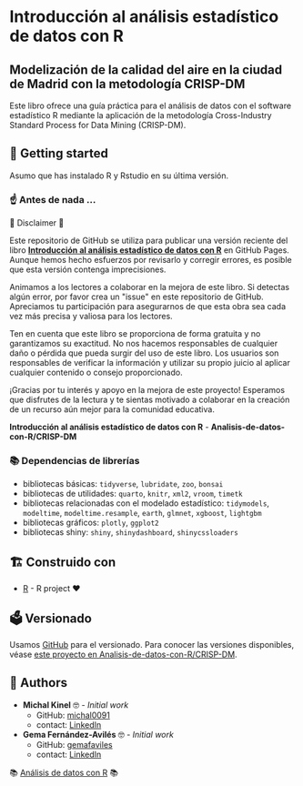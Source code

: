 <!-- badges: start -->


<!-- badges: end -->


# Introducción al análisis estadístico de datos con R
## Modelización de la calidad del aire en la ciudad de Madrid con la metodología CRISP-DM

Este libro ofrece una guía práctica para el análisis de datos con el software estadístico R mediante la aplicación de la metodología Cross-Industry Standard Process for Data Mining (CRISP-DM).

## :rocket: Getting started

Asumo que has instalado R y Rstudio en su última versión.

### :point_up: Antes de nada ...

🙈 Disclaimer 🙈

Este repositorio de GitHub se utiliza para publicar una versión reciente del libro [**Introducción al análisis estadístico de datos con R**](https://analisis-de-datos-con-r.github.io/CRISP-DM/) en GitHub Pages. Aunque hemos hecho esfuerzos por revisarlo y corregir errores, es posible que esta versión contenga imprecisiones.

Animamos a los lectores a colaborar en la mejora de este libro. Si detectas algún error, por favor crea un "issue" en este repositorio de GitHub. Apreciamos tu participación para asegurarnos de que esta obra sea cada vez más precisa y valiosa para los lectores.

Ten en cuenta que este libro se proporciona de forma gratuita y no garantizamos su exactitud. No nos hacemos responsables de cualquier daño o pérdida que pueda surgir del uso de este libro. Los usuarios son responsables de verificar la información y utilizar su propio juicio al aplicar cualquier contenido o consejo proporcionado.

¡Gracias por tu interés y apoyo en la mejora de este proyecto! Esperamos que disfrutes de la lectura y te sientas motivado a colaborar en la creación de un recurso aún mejor para la comunidad educativa.

**Introducción al análisis estadístico de datos con R** - **Analisis-de-datos-con-R/CRISP-DM**

### :books: Dependencias de librerías

- bibliotecas básicas: `tidyverse`, `lubridate`, `zoo`, `bonsai`
- bibliotecas de utilidades: `quarto`, `knitr`, `xml2`, `vroom`, `timetk`
- bibliotecas relacionadas con el modelado estadístico: `tidymodels`, `modeltime`, `modeltime.resample`, `earth`, `glmnet`, `xgboost`, `lightgbm`
- bibliotecas gráficos: `plotly`, `ggplot2`
- bibliotecas shiny: `shiny`, `shinydashboard`, `shinycssloaders`


## 🏗️ Construido con

-   [R](https://www.r-project.org/) - R project :heart:

## :ballot_box: Versionado

Usamos [GitHub](https://github.com) para el versionado. Para conocer las versiones disponibles, véase [este proyecto en Analisis-de-datos-con-R/CRISP-DM](https://github.com/Analisis-de-datos-con-R/CRISP-DM).

## :pencil: Authors

  - **Michal Kinel** 🤓 - *Initial work*
    * GitHub: [michal0091](https://github.com/michal0091)
    * contact: [LinkedIn](https://www.linkedin.com/in/michal-kinel/)
  - **Gema Fernández-Avilés** 🤓 - *Initial work*
    * GitHub: [gemafaviles](https://github.com/gemafaviles)
    * contact: [LinkedIn](https://www.linkedin.com/in/gema-fern%C3%A1ndez-avil%C3%A9s-calder%C3%B3n-9805a4a3/)
    

:books: [Análisis de datos con R](https://github.com/Analisis-de-datos-con-R/) :books:

